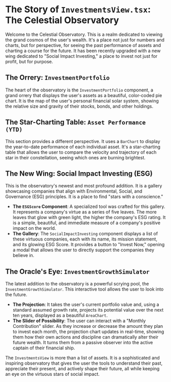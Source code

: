 # The Story of `InvestmentsView.tsx`: The Celestial Observatory

Welcome to the Celestial Observatory. This is a realm dedicated to viewing the grand cosmos of the user's wealth. It's a place not just for numbers and charts, but for perspective, for seeing the past performance of assets and charting a course for the future. It has been recently upgraded with a new wing dedicated to "Social Impact Investing," a place to invest not just for profit, but for purpose.

## The Orrery: `InvestmentPortfolio`

The heart of the observatory is the `InvestmentPortfolio` component, a grand orrery that displays the user's assets as a beautiful, color-coded pie chart. It is the map of the user's personal financial solar system, showing the relative size and gravity of their stocks, bonds, and other holdings.

## The Star-Charting Table: `Asset Performance (YTD)`

This section provides a different perspective. It uses a `BarChart` to display the year-to-date performance of each individual asset. It's a star-charting table that allows the user to compare the velocity and trajectory of each star in their constellation, seeing which ones are burning brightest.

## The New Wing: Social Impact Investing (ESG)

This is the observatory's newest and most profound addition. It is a gallery showcasing companies that align with Environmental, Social, and Governance (ESG) principles. It is a place to find "stars with a conscience."

-   **The `ESGScore` Component**: A specialized tool was crafted for this gallery. It represents a company's virtue as a series of five leaves. The more leaves that glow with green light, the higher the company's ESG rating. It is a simple, beautiful, and immediate measure of a company's positive impact on the world.
-   **The Gallery**: The `SocialImpactInvesting` component displays a list of these virtuous companies, each with its name, its mission statement, and its glowing ESG Score. It provides a button to "Invest Now," opening a modal that allows the user to directly support the companies they believe in.

## The Oracle's Eye: `InvestmentGrowthSimulator`

The latest addition to the observatory is a powerful scrying pool, the `InvestmentGrowthSimulator`. This interactive tool allows the user to look into the future.

-   **The Projection**: It takes the user's current portfolio value and, using a standard assumed growth rate, projects its potential value over the next ten years, displayed as a beautiful `AreaChart`.
-   **The Slider of Possibility**: The user can interact with a "Monthly Contribution" slider. As they increase or decrease the amount they plan to invest each month, the projection chart updates in real-time, showing them how their own actions and discipline can dramatically alter their future wealth. It turns them from a passive observer into the active captain of their financial ship.

The `InvestmentsView` is more than a list of assets. It is a sophisticated and inspiring observatory that gives the user the tools to understand their past, appreciate their present, and actively shape their future, all while keeping an eye on the virtuous stars of social impact.
